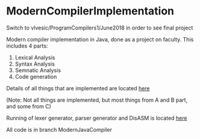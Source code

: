 # ModernCompilerImplementation

Switch to vlvesic/ProgramCompilers1/June2018 in order to see final project

Modern compiler implementation in Java, done as a project on faculty.
This includes 4 parts:
  1. Lexical Analysis
  2. Syntax Analysis
  3. Semnatic Analysis
  4. Code generation

Details of all things that are implemented are located [here](https://github.com/VesS0/ModernCompilerImplementation/blob/ModernJavaCompiler/pp1-1617-jul.pdf)

(Note: Not all things are implemented, but most  things from A and B part, and some from C)

Running of lexer generator, parser generator and DisASM is located [here](https://github.com/VesS0/ModernCompilerImplementation/blob/ModernJavaCompiler/ProgramCompilers1_Documentation.pdf)



All code is in branch ModernJavaCompiler
